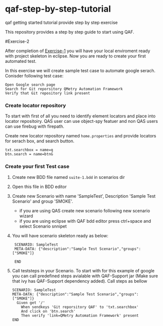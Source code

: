 # qaf-step-by-step-tutorial
qaf getting started tutorial provide step by step exercise 

This repository provides a step by step guide to start using QAF.

#Exercise-2

After completion of [Exercise-1](../tree/Exercise-1) you will have your local enviroment ready with project skeleton in eclipse. Now you are ready to create your first automated test. 

In this exercise we will create sample test case to automate google serach.
Conisder following test case:
```
Open Google search page
Search for Git reporsitory QMetry Automation Framework
Verify that Git repository link present 
```

### Create locator repository
To start with first of all you need to identify element locators and place into locator repositoiry.
QAS user can use object-spy featuer and non QAS users can use firebug with firepath.

Create new locator repository named `home.properties` and provide locators for serach box, and search button. 
``` properties
txt.searchbox = name=q
btn.search = name=btnG
```

### Create your first Test case
1. Create new BDD file named `suite-1.bdd` in scenarios dir
2. Open this file in BDD editor
3. Create new Scenario with name 'SampleTest', Description 'Sample Test Scenario' and group 'SMOKE'.
    * if you are using QAS create new scenario following new scenario wizard
    * if you are using eclipse with QAF bdd editor press ctrl+space and select Scenario snnipet
4. You will have scenario skeleton ready as below:
   ``` bdd
    SCENARIO: SampleTest
    META-DATA: {"description":"Sample Test Scenario","groups":["SMOKE"]}

    END
   ```
5. Call teststeps in your Scenario. To start with for this example of google you can call predefined steps avialable with QAF-Support jar (Make sure that ivy has QAF-Support dependency added). Call steps as bellow 
 
    ``` bdd
    SCENARIO: SampleTest
    META-DATA: {"description":"Sample Test Scenario","groups":["SMOKE"]}
      Given get '/'
	    When sendkeys 'Git reporsitory QAF' to 'txt.searchbox'
	    And click on 'btn.search'
	    Then verify 'link=QMetry Automation Framework' present 
    END
    ```
